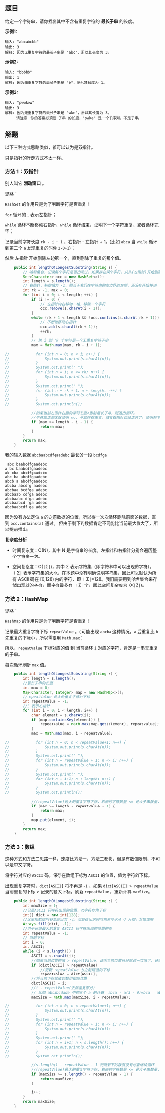 ## 题目

给定一个字符串，请你找出其中不含有重复字符的 **最长子串** 的长度。

**示例1:**

```
输入: "abcabcbb"
输出: 3 
解释: 因为无重复字符的最长子串是 "abc"，所以其长度为 3。
```

**示例2:**

```
输入: "bbbbb"
输出: 1
解释: 因为无重复字符的最长子串是 "b"，所以其长度为 1。
```

**示例3:**

```
输入: "pwwkew"
输出: 3
解释: 因为无重复字符的最长子串是 "wke"，所以其长度为 3。
     请注意，你的答案必须是 子串 的长度，"pwke" 是一个子序列，不是子串。
```

## 解题

以下三种方式思路类似，都可以认为是双指针。

只是指针的行走方式不太一样。

### 方法 1：双指针

别人叫它 **滑动窗口** 。

思路：

`HashSet` 的作用只是为了判断字符是否重复！

`for` 循环的 `i` 表示左指针；

`while`  循环不断移动右指针，`while` 循环结束，证明下一个字符重复，或者循环完毕；

记录当前字符长度 `rk - i + 1` ，右指针 - 左指针 + 1。(比如 `abca` 当 `while` 循环到第二个 `a` 发现重复的时候 `2-0+1`)；

然后 左指针 开始删除左边第一个，直到删除了重复的那个值。

```java
    public int lengthOfLongestSubstring(String s) {
        // 哈希集合，记录每个字符是否出现过，如果存在某个字符，从头(左指针)开始删除，直到不再包含，然后操作右指针。
        Set<Character> occ = new HashSet<>();
        int length = s.length();
        // 右指针，初始值为 -1，相当于我们在字符串的左边界的左侧，还没有开始移动
        int rk = -1, max = 0;
        for (int i = 0; i < length; ++i) {
            if (i != 0) {
                // 左指针向右移动一格，移除一个字符
                occ.remove(s.charAt(i - 1));
            }
            while (rk + 1 < length && !occ.contains(s.charAt(rk + 1))) {
                // 不断地移动右指针
                occ.add(s.charAt(rk + 1));
                ++rk;
            }
            // 第 i 到 rk 个字符是一个无重复字符子串
            max = Math.max(max, rk - i + 1);

//            for (int n = 0; n < i; n++) {
//                System.out.print(s.charAt(n));
//            }
//            System.out.print(" ");
//            for (int n = i; n <= rk; n++) {
//                System.out.print(s.charAt(n));
//            }
//            System.out.print(" ");
//            for (int n = rk + 1; n < length; n++) {
//                System.out.print(s.charAt(n));
//            }
//            System.out.println();

            //如果当前左指针右面的字符长度<当前最长子串，则退出循环。
            //毕竟能走到这就证明 occ 中还存在重复，或者右指针已经走完了。证明剩下的数据已经不可能比当前子串长了。
            if (max >= length - i - 1) {
                return max;
            }
        }
        return max;
    }
```

我的输入数据 `abcbaabcdfgaadebc` 最长的一段 `bcdfga` 

```
 abc baabcdfgaadebc
a bc baabcdfgaadebc
ab cba abcdfgaadebc
abc ba abcdfgaadebc
abcb a abcdfgaadebc
abcba abcdfg aadebc
abcbaa bcdfga adebc
abcbaab cdfga adebc
abcbaabc dfga adebc
abcbaabcd fga adebc
abcbaabcdf ga adebc
```

因为没有办法定位 `a` 的之前数据的位置，所以得一次次循环删除前面的数据，直到 `occ.contains(a)` 通过。
但由于剩下的数据肯定不可能比当前最大值大了，所以提前推出。

**复杂度分析**

- 时间复杂度：O(N)，其中 N 是字符串的长度。左指针和右指针分别会遍历整个字符串一次。

- 空间复杂度：O(∣Σ∣)，其中 Σ 表示字符集（即字符串中可以出现的字符），∣Σ∣ 表示字符集的大小。在本题中没有明确说明字符集，因此可以默认为所有 ASCII 码在 [0,128) 内的字符，即 ∣Σ∣=128。我们需要用到哈希集合来存储出现过的字符，而字符最多有 ∣Σ∣ 个，因此空间复杂度为 O(∣Σ∣)。

### 方法  2：HashMap

思路：

`HashMap` 的作用只是为了判断字符是否重复！

记录最大重复字符下标 `repeatValue`  。( 可能出现 `abcba` 这种情况，`a` 后重复比 `b` 先重复的下标小，所以需要用 `Math.max` )

所以，`repeatValue` 下标对应的值 到 当前循环 `i` 对应的字符，肯定是一串无重复的子串。

每次循环刷新 `max` 值。

```java
    public int lengthOfLongestSubstring(String s) {
        int length = s.length();
      	//最长子串的长度
        int max = 0;
        Map<Character, Integer> map = new HashMap<>();
        //repeatValue 最大的重复字符的下标
        int repeatValue = -1;
        //i 表示右指针
        for (int i = 0; i < length; i++) {
            char element = s.charAt(i);
            if (map.containsKey(element)) {
                repeatValue = Math.max(map.get(element), repeatValue);
            }
            max = Math.max(max, i - repeatValue);

//            for (int n = 0; n < repeatValue+1; n++) {
//                System.out.print(s.charAt(n));
//            }
//            System.out.print(" ");
//            for (int n = repeatValue + 1; n <= i; n++) {
//                System.out.print(s.charAt(n));
//            }
//            System.out.print(" ");
//            for (int n = i+1; n < length; n++) {
//                System.out.print(s.charAt(n));
//            }
//            System.out.println();
          
            //(repeatValue)最大的重复字符下标，右面的字符数量 <= 最大子串数量，则循环没有意义，即使剩下的全部连续不重复也和最大子串一样长
            if (max >= length - repeatValue - 1) {
                return max;
            }
            map.put(element, i);
        }
        return max;
    }
```

### 方法  3：数组

这种方式和方法二思路一样，速度比方法一，方法二都快，但是有数值限制，不可以是中文字符。

将字符对应的 `ASCII` 码，保存在数组下标为 `ASCII` 的位置，值为字符的下标。

出现重复字符时，`dict[ASCII]` 将不再是 `-1` ，如果 `dict[ASCII] > repeatValue` 当前重复的下标 > 记录的最大下标，刷新 `repeatValue` ，重新计算 `maxSize`。

```java
    public int lengthOfLongestSubstring(String s) {
        int maxSize = 0;
        //记录ASCII 码字符出现的位置，以字符作为下标
        int[] dict = new int[128];
        //这里把数组内容全部设为 -1，之后在记录的时候就可以从 0 开始，方便理解
        Arrays.fill(dict, -1);
        //用于记录最大的重复 ASCII 码字符出现的位置的值
        int repeatValue = -1;
        // 当前下标
        int i = 0;
        int ASCII;
        while (i < s.length()) {
            ASCII = s.charAt(i);
            //如果当前位置的值 > repeatValue，证明当前位置已经赋过一次值了，证明字符重复
            if (dict[ASCII] > repeatValue)
                //更新 repeatValue 为之前赋值的下标
                repeatValue = dict[ASCII];
            //将当前下标赋值到数组相应位置
            dict[ASCII] = i;
            //i - repeatValue(去除重复部分)
            // 比如 abcabcdade 中的三个 a 的计算  abca - a(3 - 0)=bca   abcabcda - abca(7 - 3)=bcda
            maxSize = Math.max(maxSize, i - repeatValue);

//            for (int n = 0; n < repeatValue+1; n++) {
//                System.out.print(s.charAt(n));
//            }
//            System.out.print(" ");
//            for (int n = repeatValue + 1; n <= i; n++) {
//                System.out.print(s.charAt(n));
//            }
//            System.out.print(" ");
//            for (int n = i+1; n < s.length(); n++) {
//                System.out.print(s.charAt(n));
//            }
//            System.out.println();

            //s.length() - repeatValue - 1 判断剩下的数有没有必要继续循环
            //(repeatValue)最大的重复字符下标，右面的字符数量 <= 最大子串数量，则循环没有意义，即使剩下的全部连续不重复也和最大子串一样长
            if (maxSize >= s.length() - repeatValue - 1) {
                return maxSize;
            }
          
            i++;
        }
        return maxSize;
    }
```

